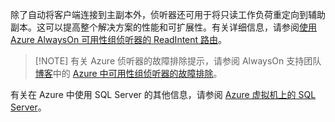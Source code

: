 除了自动将客户端连接到主副本外，侦听器还可用于将只读工作负荷重定向到辅助副本。这可以提高整个解决方案的性能和可扩展性。有关详细信息，请参阅[使用 Azure AlwaysOn 可用性组侦听器的 ReadIntent 路由](http://blogs.msdn.com/b/alwaysonpro/archive/2014/03/31/use-readintent-routing-with-azure-alwayson-availability-group-listener.aspx)。

>[!NOTE] 有关 Azure 侦听器的故障排除提示，请参阅 AlwaysOn 支持团队[博客](http://blogs.msdn.com/b/alwaysonpro/)中的 [Azure 中可用性组侦听器的故障排除](http://blogs.msdn.com/b/alwaysonpro/archive/2016/02/01/troubleshooting-availability-group-listener-in-azure.aspx)。

有关在 Azure 中使用 SQL Server 的其他信息，请参阅 [Azure 虚拟机上的 SQL Server](../articles/virtual-machines/virtual-machines-windows-sql-server-iaas-overview.md)。

<!---HONumber=Mooncake_0314_2016-->